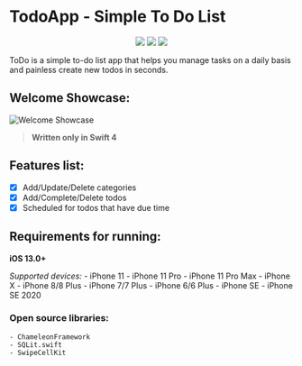 # TodoApp - Simple To Do List
<p align="center">
    <a href="https://swift.org"><img src="https://img.shields.io/badge/swift-5-orange.svg"></a>
    <a href="https://apple.com/ios"><img src="https://img.shields.io/badge/support-iOS%2013%2B-blue.svg"></a>
    <a href="https://www.google.com/url?sa=t&rct=j&q=&esrc=s&source=web&cd=1&cad=rja&uact=8&ved=0ahUKEwiK85uFhP7XAhVGImMKHfgaCtAQFggpMAA&url=https%3A%2F%2Fwww.apache.org%2Flicenses%2FLICENSE-2.0&usg=AOvVaw0oAoArQLfDyX9tvE1z2_Ix"><img src="https://img.shields.io/badge/license-Apache%202.0-red.svg"></a>
</p>

ToDo is a simple to-do list app that helps you manage tasks on a daily basis and painless create new todos in seconds.

## Welcome Showcase:
![Welcome Showcase](https://github.com/yukifox/TodoApp/blob/master/ToDoApp.gif)

> __Written only in Swift 4__

## Features list:
- [x] Add/Update/Delete categories
- [x] Add/Complete/Delete todos
- [x] Scheduled for todos that have due time

## Requirements for running:
**iOS 13.0+**

_Supported devices:_
    - iPhone 11
    - iPhone 11 Pro
    - iPhone 11 Pro Max
    - iPhone X
    - iPhone 8/8 Plus
    - iPhone 7/7 Plus
    - iPhone 6/6 Plus
    - iPhone SE
    - iPhone SE 2020
    
### Open source libraries:
    - ChameleonFramework
    - SQLit.swift
    - SwipeCellKit

    

